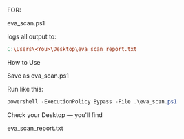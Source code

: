 FOR:

eva_scan.ps1

logs all output to:

```makefile
C:\Users\<You>\Desktop\eva_scan_report.txt
```

How to Use

Save as eva_scan.ps1

Run like this:

```powershell
powershell -ExecutionPolicy Bypass -File .\eva_scan.ps1

```

Check your Desktop — you'll find

eva_scan_report.txt



